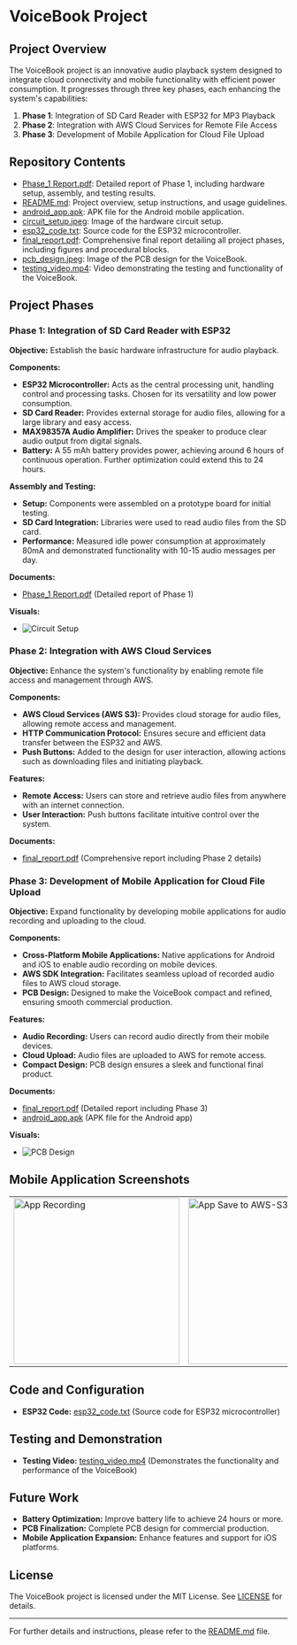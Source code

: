 # VoiceBook Project

## Project Overview

The VoiceBook project is an innovative audio playback system designed to integrate cloud connectivity and mobile functionality with efficient power consumption. It progresses through three key phases, each enhancing the system's capabilities:

1. **Phase 1**: Integration of SD Card Reader with ESP32 for MP3 Playback
2. **Phase 2**: Integration with AWS Cloud Services for Remote File Access
3. **Phase 3**: Development of Mobile Application for Cloud File Upload

## Repository Contents

- [Phase_1 Report.pdf](Reports/Phase_1%20Report.pdf): Detailed report of Phase 1, including hardware setup, assembly, and testing results.
- [README.md](README.md): Project overview, setup instructions, and usage guidelines.
- [android_app.apk](Android%App/android_app.apk): APK file for the Android mobile application.
- [circuit_setup.jpeg](Visuals/circuit_setup.jpeg): Image of the hardware circuit setup.
- [esp32_code.txt](ESP%Code/esp32_code.txt): Source code for the ESP32 microcontroller.
- [final_report.pdf](Reports/final_report.pdf): Comprehensive final report detailing all project phases, including figures and procedural blocks.
- [pcb_design.jpeg](Visuals/pcb_design.jpeg): Image of the PCB design for the VoiceBook.
- [testing_video.mp4](Testing/testing_video.mp4): Video demonstrating the testing and functionality of the VoiceBook.

## Project Phases

### Phase 1: Integration of SD Card Reader with ESP32

**Objective:** Establish the basic hardware infrastructure for audio playback.

**Components:**
- **ESP32 Microcontroller:** Acts as the central processing unit, handling control and processing tasks. Chosen for its versatility and low power consumption.
- **SD Card Reader:** Provides external storage for audio files, allowing for a large library and easy access.
- **MAX98357A Audio Amplifier:** Drives the speaker to produce clear audio output from digital signals.
- **Battery:** A 55 mAh battery provides power, achieving around 6 hours of continuous operation. Further optimization could extend this to 24 hours.

**Assembly and Testing:**
- **Setup:** Components were assembled on a prototype board for initial testing.
- **SD Card Integration:** Libraries were used to read audio files from the SD card.
- **Performance:** Measured idle power consumption at approximately 80mA and demonstrated functionality with 10-15 audio messages per day.

**Documents:**
- [Phase_1 Report.pdf](Reports/Phase_1%20Report.pdf) (Detailed report of Phase 1)

**Visuals:**
- ![Circuit Setup](Visuals/circuit_setup.jpeg)

### Phase 2: Integration with AWS Cloud Services

**Objective:** Enhance the system's functionality by enabling remote file access and management through AWS.

**Components:**
- **AWS Cloud Services (AWS S3):** Provides cloud storage for audio files, allowing remote access and management.
- **HTTP Communication Protocol:** Ensures secure and efficient data transfer between the ESP32 and AWS.
- **Push Buttons:** Added to the design for user interaction, allowing actions such as downloading files and initiating playback.

**Features:**
- **Remote Access:** Users can store and retrieve audio files from anywhere with an internet connection.
- **User Interaction:** Push buttons facilitate intuitive control over the system.

**Documents:**
- [final_report.pdf](Reports/final_report.pdf) (Comprehensive report including Phase 2 details)

### Phase 3: Development of Mobile Application for Cloud File Upload

**Objective:** Expand functionality by developing mobile applications for audio recording and uploading to the cloud.

**Components:**
- **Cross-Platform Mobile Applications:** Native applications for Android and iOS to enable audio recording on mobile devices.
- **AWS SDK Integration:** Facilitates seamless upload of recorded audio files to AWS cloud storage.
- **PCB Design:** Designed to make the VoiceBook compact and refined, ensuring smooth commercial production.

**Features:**
- **Audio Recording:** Users can record audio directly from their mobile devices.
- **Cloud Upload:** Audio files are uploaded to AWS for remote access.
- **Compact Design:** PCB design ensures a sleek and functional final product.

**Documents:**
- [final_report.pdf](Reports/final_report.pdf) (Detailed report including Phase 3)
- [android_app.apk](Android%APP/android_app.apk) (APK file for the Android app)

**Visuals:**
- ![PCB Design](Visuals/pcb_design.jpeg)

## Mobile Application Screenshots

<table>
  <tr>
    <td>
      <img src="Visuals/android_app1.jpeg" alt="App Recording" width="300"/>
    </td>
    <td>
      <img src="Visuals/android_app2.jpeg" alt="App Save to AWS-S3" width="300"/>
    </td>
  </tr>
</table>


## Code and Configuration

- **ESP32 Code:** [esp32_code.txt](ESP%Code/esp32_code.txt) (Source code for ESP32 microcontroller)

## Testing and Demonstration

- **Testing Video:** [testing_video.mp4](Testing/testing_video.mp4) (Demonstrates the functionality and performance of the VoiceBook)

## Future Work

- **Battery Optimization:** Improve battery life to achieve 24 hours or more.
- **PCB Finalization:** Complete PCB design for commercial production.
- **Mobile Application Expansion:** Enhance features and support for iOS platforms.

## License

The VoiceBook project is licensed under the MIT License. See [LICENSE](LICENSE) for details.

---

For further details and instructions, please refer to the [README.md](README.md) file.

